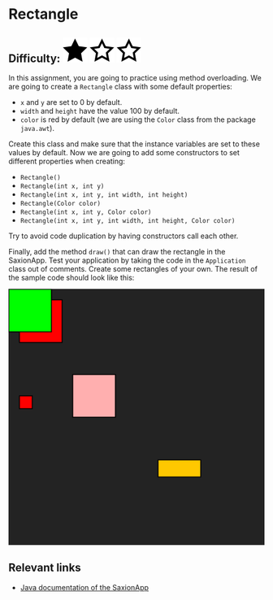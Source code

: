 # Rectangle
## Difficulty: ![Filled](../resources/star-filled.svg) ![Outlined](../resources/star-outlined.svg) ![Outlined](../resources/star-outlined.svg) 

In this assignment, you are going to practice using method overloading. We are going to create a `Rectangle` class with some default properties:
- `x` and `y` are set to 0 by default.
- `width` and `height` have the value 100 by default.
- `color` is red by default (we are using the `Color` class from the package `java.awt`).

Create this class and make sure that the instance variables are set to these values by default.
Now we are going to add some constructors to set different properties when creating:
- `Rectangle()`
- `Rectangle(int x, int y)`
- `Rectangle(int x, int y, int width, int height)`
- `Rectangle(Color color)`
- `Rectangle(int x, int y, Color color)`
- `Rectangle(int x, int y, int width, int height, Color color)`

Try to avoid code duplication by having constructors call each other.

Finally, add the method `draw()` that can draw the rectangle in the SaxionApp.
Test your application by taking the code in the `Application` class out of comments. Create some rectangles of your own.
The result of the sample code should look like this:

![Result](sample_output.png)

## Relevant links
* [Java documentation of the SaxionApp](https://saxionapp.hboictlab.nl/nl/saxion/app/SaxionApp.html)
